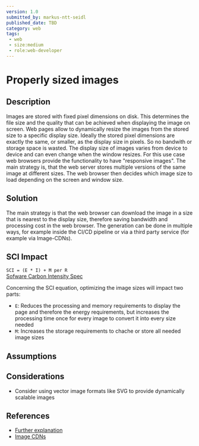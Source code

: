 ```yaml
---
version: 1.0
submitted_by: markus-ntt-seidl
published_date: TBD
category: web
tags: 
 - web
 - size:medium
 - role:web-developer
---
```


# Properly sized images

## Description

Images are stored with fixed pixel dimensions on disk. This determines the file size and the quality that can be achieved when displaying the image on screen. Web pages allow to dynamically resize the images from the stored size to a specific display size. 
Ideally the stored pixel dimensions are exactly the same, or smaller, as the display size in pixels. So no bandwith or storage space is wasted. 
The display size of images varies from device to device and can even change when the window resizes. For this use case web browsers provide the functionality to have "responsive images". The main strategy is, that the web server stores multiple versions of the same image at different sizes. The web browser then decides which image size to load depending on the screen and window size. 

## Solution

The main strategy is that the web browser can download the image in a size that is nearest to the display size, therefore saving bandwidth and processing cost in the web browser. The generation can be done in multiple ways, for example inside the CI/CD pipeline or via a third party service (for example via Image-CDNs).

## SCI Impact

`SCI = (E * I) + M per R`  
[Sofware Carbon Intensity Spec](https://grnsft.org/sci)

Concerning the SCI equation, optimizing the image sizes will impact two parts:

- `E`: Reduces the processing and memory requirements to display the page and therefore the energy requirements, but increases the processing time once for every image to convert it into every size needed
- `M`: Increases the storage requirements to chache or store all needed image sizes

## Assumptions



## Considerations

- Consider using vector image formats like SVG to provide dynamically scalable images 

## References

- [Further explanation](https://web.dev/uses-responsive-images/)
- [Image CDNs](https://web.dev/image-cdns/)
